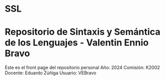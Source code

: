 # SSL

# Repositorio de Sintaxis y Semántica de los Lenguajes - Valentin Ennio Bravo

Este es el front page del repositorio personal
Año: 2024
Comisión: K2002
Docente: Eduardo Zúñiga
Usuario: VEBravo
